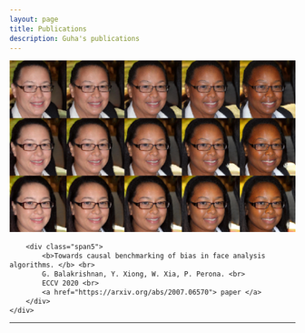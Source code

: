 ```yaml
---
layout: page
title: Publications
description: Guha's publications
---
```


<div class="container">
    <div class="row-fluid">
        <div class="span2">
        <a href="../assets/paper-figs/face-bias_teaser.png">
            <img src="../assets/paper-figs/face-bias_teaser.png"
                  title="causal benchmarking" alt="causal benchmarking"
            /></a>
        </div>

        <div class="span5">
            <b>Towards causal benchmarking of bias in face analysis algorithms. </b> <br>
            G. Balakrishnan, Y. Xiong, W. Xia, P. Perona. <br>
            ECCV 2020 <br>
            <a href="https://arxiv.org/abs/2007.06570"> paper </a>
        </div>
    </div>
</div>

___


<!--
To increase the size of the title, use fewer # in front of the paper title.
To decrease the size of the title, use more #. 
To remove the italics, remove the * before and after the description
To remove the underline from the title, remove the <u> tags (<u> and </u>)
-->
